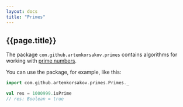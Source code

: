 ```yaml
---
layout: docs
title: "Primes"
---
```


## {{page.title}}

The package ```com.github.artemkorsakov.primes``` contains algorithms for working with [prime numbers](https://en.wikipedia.org/wiki/Prime_number). 

You can use the package, for example, like this:
```scala
import com.github.artemkorsakov.primes.Primes._

val res = 1000999.isPrime
// res: Boolean = true
```